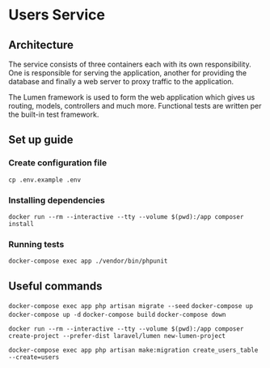 # Users Service

## Architecture
The service consists of three containers each with its own responsibility. One is responsible for serving the application, another for providing the database and finally a web server to proxy traffic to the application.

The Lumen framework is used to form the web application which gives us routing, models, controllers and much more. Functional tests are written per the built-in test framework.

## Set up guide
### Create configuration file
`cp .env.example .env`

### Installing dependencies
`docker run --rm --interactive --tty --volume $(pwd):/app composer install`

### Running tests
`docker-compose exec app ./vendor/bin/phpunit`

## Useful commands
`docker-compose exec app php artisan migrate --seed`
`docker-compose up`
`docker-compose up -d`
`docker-compose build`
`docker-compose down`

`docker run --rm --interactive --tty --volume $(pwd):/app composer create-project --prefer-dist laravel/lumen new-lumen-project`

`docker-compose exec app php artisan make:migration create_users_table --create=users`
